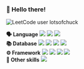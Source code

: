 ### 🙌 Hello there!
![LeetCode user lotsofchuck](https://img.shields.io/badge/dynamic/json?style=for-the-badge&labelColor=black&color=%23ffa116&label=Solved&query=solved&url=https%3A%2F%2Fleetcode-badge.vercel.app%2Fapi%2Fusers%2Flotsofchuck&logo=leetcode&logoColor=yellow)

**🗣 Language**   <img src="https://img.shields.io/badge/Kotlin-7F52FF?style=flat-square&logo=Kotlin&logoColor=white"/></a> <img src="https://img.shields.io/badge/Java-000000?style=flat-square&logo=OpenJDK&logoColor=white"/></a> <img src="https://img.shields.io/badge/Python-3776AB?style=flat-square&logo=Python&logoColor=white"/></a> <br>
**📚 Database**   <img src="https://img.shields.io/badge/MySQL-4479A1?style=flat-square&logo=MySQL&logoColor=white"/></a> <img src="https://img.shields.io/badge/PostgreSQL-4169E1?style=flat-square&logo=PostgreSQL&logoColor=white"/></a> <img src="https://img.shields.io/badge/MongoDB-47A248?style=flat-square&logo=MongoDB&logoColor=white"/></a> <img src="https://img.shields.io/badge/Redis-DC382D?style=flat-square&logo=Redis&logoColor=white"/></a> <br>
**⚙️ Framework**    <img src="https://img.shields.io/badge/Spring Boot-6DB33F?style=flat-square&logo=spring%20boot&logoColor=white"/></a> <img src="https://img.shields.io/badge/Spring Security-6DB33F?style=flat-square&logo=spring%20security&logoColor=white"/></a> <img src="https://img.shields.io/badge/Django-092E20?style=flat-square&logo=Django&logoColor=white"/></a> <img src="https://img.shields.io/badge/FastAPI-009688?style=flat-square&logo=FastAPI&logoColor=white"/></a> <br>
**🔨 Other skills** <img src="https://img.shields.io/badge/Kafka-231F20?style=flat-square&logo=ApacheKafka&logoColor=white"/></a> <br>
